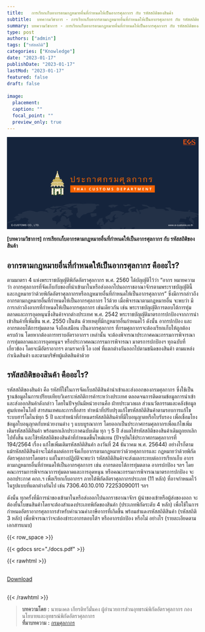 ```yaml
---
title:   การเรียกเก็บอากรตามกฎหมายอื่นที่กำหนดให้เป็นอากรศุลกากร กับ รหัสสถิติของสินค้า
subtitle:  บทความวิชาการ - การเรียกเก็บอากรตามกฎหมายอื่นที่กำหนดให้เป็นอากรศุลกากร กับ รหัสสถิติของสินค้า
summary: บทความวิชาการ - การเรียกเก็บอากรตามกฎหมายอื่นที่กำหนดให้เป็นอากรศุลกากร กับ รหัสสถิติของสินค้า
type: post
authors: ["admin"]
tags: ["รหัสสถิติ"]
categories: ["Knowledge"]
date: "2023-01-17"
publishDate: "2023-01-17"
lastMod: "2023-01-17"
featured: false
draft: false

image:
  placement:
  caption: ""
  focal_point: ""
  preview_only: true
---
```


![](featured.png)

**[บทความวิชาการ] การเรียกเก็บอากรตามกฎหมายอื่นที่กำหนดให้เป็นอากรศุลกากร กับ รหัสสถิติของสินค้า**




## อากรตามกฎหมายอื่นที่กำหนดให้เป็นอากรศุลกากร คืออะไร?

ตามมาตรา 4 แห่งพระราชบัญญัติพิกัดอัตราศุลกากร พ.ศ. 2560  ได้บัญญัติไว้ว่า “อากร หมายความว่า อากรศุลกากรที่จัดเก็บกับของที่นําเข้ามาในหรือส่งออกไปนอกราชอาณาจักรตามพระราชบัญญัตินี้และกฎหมายว่าด้วยพิกัดอัตราศุลกากรหรือกฎหมายอื่นที่กำหนดให้เป็นอากรศุลกากร” ซึ่งมีการกล่าวถึง อากรตามกฎหมายอื่นที่กำหนดให้เป็นอากรศุลกากร ไว้ด้วย
เมื่อพิจารณาตามกฎหมายอื่น จะพบว่า มีการกล่าวถึงอากรที่กำหนดให้เป็นอากรศุลกากร เช่นเดียวกัน เช่น พระราชบัญญัติการตอบโต้การทุ่มตลาดและการอุดหนุนซึ่งสินค้าจากต่างประเทศ พ.ศ. 2542  พระราชบัญญัติมาตรการปกป้องจากการนําเข้าสินค้าที่เพิ่มขึ้น พ.ศ. 2550 เป็นต้น
ด้วยเหตุที่มีกฎหมายอื่นกำหนดไว้ ดังนั้น อากรปกป้อง และอากรตอบโต้การทุ่มตลาด จึงถือเสมือน เป็นอากรศุลกากร ที่กรมศุลกากรจะต้องเรียกเก็บให้ถูกต้อง ครบถ้วน โดยหากต้องการทราบอัตราอากรฯ เหล่านั้น จะต้องพิจารณาประกาศคณะกรรมการพิจารณาการทุ่มตลาดและการอุดหนุนฯ หรือประกาศคณะกรรมการพิจารณา มาตรการปกป้องฯ ทุกฉบับที่เกี่ยวข้อง โดยจะมีอัตราอากรฯ ตามราคาซี ไอ เอฟ ที่แตกต่างกันออกไปตามชนิดของสินค้า ตามแหล่งกำเนิดสินค้า และตามบริษัทผู้ผลิตสินค้าด้วย  


## รหัสสถิติของสินค้า คืออะไร?

รหัสสถิติของสินค้า คือ รหัสที่ใช้ในการจัดเก็บสถิติสินค้านําเข้าและส่งออกของกรมศุลกากร ซึ่งใช้เป็นฐานข้อมูลในการเปรียบเทียบวิเคราะห์สถิติการค้าระหว่างประเทศ ตลอดจนการติดตามข้อมูลการนําเข้า และส่งออกสินค้าดังกล่าว โดยในปัจจุบันมีหน่วยงานคือ ฝ่ายประมวลผล ส่วนนวัตกรรมและคลังข้อมูล ศูนย์เทคโนโลยี สารสนเทศและการสื่อสาร ทำหน้าที่ปรับปรุงแก้ไขรหัสสถิติสินค้าตามรอบการแก้ไขระบบฮาร์โมไนซ์ทุก 5 ปี และทำหน้าที่กำหนดรหัสสถิติสินค้าที่มีใบอนุญาตหรือใบรับรอง เพื่อเชื่อมโยงข้อมูลใบอนุญาตกับหน่วยงานต่าง ๆ แบบบูรณาการ โดยออกเป็นประกาศกรมศุลกากรเพื่อแก้ไขเพิ่มเติมรหัสสถิติสินค้า พร้อมยกเลิกประกาศฉบับเดิม ทุก ๆ 5 ปี ส่งผลให้รหัสสถิติของสินค้าเดิมถูกยกเลิกไปทั้งสิ้น และใช้รหัสสถิติของสินค้าที่กำหนดขึ้นใหม่แทน (ปัจจุบันใช้ประกาศกรมศุลกากรที่ 194/2564 เรื่อง แก้ไขเพิ่มเติมรหัสสถิติสินค้า ลงวันที่ 24 ธันวาคม พ.ศ. 25644) อย่างไรก็ตาม แม้รหัสสถิติสินค้าจะไม่ส่งผลต่อการจัดเก็บอากรตามกฎหมายว่าด้วยศุลกากรและ กฎหมายว่าด้วยพิกัดอัตราศุลกากรโดยตรง แต่ในทางปฏิบัติจะพบว่า รหัสสถิติสินค้าจะส่งผลกระทบต่อการเรียกเก็บ อากรตามกฎหมายอื่นที่กำหนดให้เป็นอากรศุลกากร เช่น อากรตอบโต้การทุ่มตลาด อากรปกป้อง ฯลฯ โดยคณะกรรมการพิจารณาการทุ่มตลาดและการอุดหนุน หรือคณะกรรมการพิจารณามาตรการปกป้อง จะออกประกาศ คกก.ฯ เพื่อเรียกเก็บอากรฯ ภายใต้พิกัดอัตราศุลกากรประเภท (11 หลัก) ที่อาจกำหนดไว้ ในรูปแบบที่แตกต่างกันไป เช่น 7306.40.10.010 72253090011 ฯลฯ

ดังนั้น ทุกครั้งที่มีการนําของเข้ามาในหรือส่งออกไปนอกราชอาณาจักร ผู้นําของเข้าหรือผู้ส่งของออก จะต้องยื่นใบขนสินค้าโดยจะต้องสำแดงประเภทพิกัดของสินค้า (ประเภทพิกัดระดับ 4 หลัก) เพื่อใช้ในการ กำหนดอัตราอากรศุลกากรสำหรับคํานวณค่าภาษีอากรที่เกิดขึ้น พร้อมสำแดงรหัสสถิติสินค้า (รหัสสถิติ 3 หลัก) เพื่อพิจารณาว่าจะต้องชําระอากรตอบโต้ฯ หรืออากรปกป้อง หรือไม่ อย่างไร (รายละเอียดตามเอกสารแนบ)



{{< row_space >}}

{{< gdocs src="./docs.pdf" >}}


{{< rawhtml >}}
<br>

<br>
<div class="article-tags">
<a class="badge badge-danger" href="./docs.pdf" target="_blank" id="download_files_new">Download</a>

</div>
<br>

{{< /rawhtml >}}


> **บทความโดย** **:** นายมงคล เกียรติทวีมั่นคง ผู้อํานวยการส่วนอุทธรณ์พิกัดอัตราศุลกากร กองนโยบายและอุทธรณ์พิกัดอัตราศุลกากร   
> **ที่มาบทความ** **:** [กรมศุลกากร](https://www.customs.go.th/cont_strc_simple_with_date.php?current_id=142329324149505f4b464b46464a4e)  